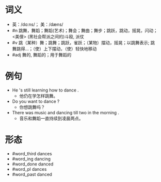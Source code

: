# 词义
- 英：/dɑːns/； 美：/dæns/
- #n 跳舞，舞蹈；舞蹈(艺术)；舞会；舞曲；舞步；跳跃，跳动，摇晃，闪动；<美俚> (黑社会帮派之间的)斗殴, 派仗
- #v 跳（某种）舞；跳舞；跳跃，雀跃；（某物）摆动，摇晃；以跳舞表示; 跳舞跳得…；（使）上下摆动，（使）轻快地移动
- #adj 舞的, 舞蹈的；用于舞蹈的
# 例句
- He 's still learning how to dance .
	- 他仍在学怎样跳舞。
- Do you want to dance ?
	- 你想跳舞吗？
- There was music and dancing till two in the morning .
	- 音乐和舞蹈一直持续到凌晨两点。
# 形态
- #word_third dances
- #word_ing dancing
- #word_done danced
- #word_pl dances
- #word_past danced
